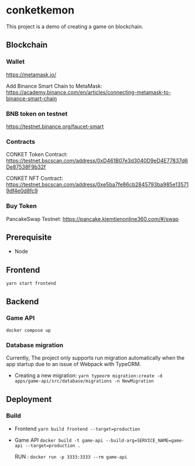 # conketkemon

This project is a demo of creating a game on blockchain.

## Blockchain

### Wallet

https://metamask.io/

Add Binance Smart Chain to MetaMask: https://academy.binance.com/en/articles/connecting-metamask-to-binance-smart-chain

### BNB token on testnet

https://testnet.binance.org/faucet-smart

### Contracts

CONKET Token Contract: https://testnet.bscscan.com/address/0xD461B07e3d3040D9eD4E77837d6De87538F9b32f


CONKET NFT Contract: https://testnet.bscscan.com/address/0xe5ba7fe86cb2845793ba985e135719df4e0d8fc9

### Buy Token

PancakeSwap Testnet: https://pancake.kiemtienonline360.com/#/swap

## Prerequisite

- Node

## Frontend

`yarn start frontend`

## Backend

### Game API

`docker compose up`

### Database migration

Currently, The project only supports run migration automatically when the app startup due to an issue of Webpack with TypeORM.

- Creating a new migration: `yarn typeorm migration:create -d apps/game-api/src/database/migrations -n NewMigration`

## Deployment

### Build

- Frontend `yarn build frontend --target=production`
- Game API `docker build -t game-api --build-arg=SERVICE_NAME=game-api --target=production .`

  RUN : `docker run -p 3333:3333 --rm game-api`

